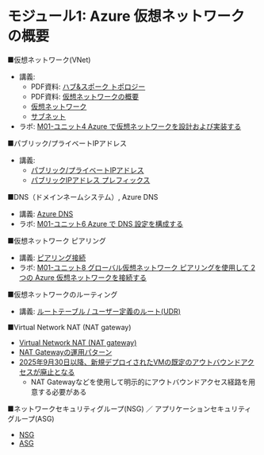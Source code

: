 # モジュール1: Azure 仮想ネットワークの概要

■仮想ネットワーク(VNet)

- 講義:
  - PDF資料: [ハブ&スポーク トポロジー](../network/ハブ・スポーク.pdf)
  - PDF資料: [仮想ネットワークの概要](../AZ-104-2023/pdf/仮想ネットワークの概要.pdf)
  - [仮想ネットワーク](../network/vnet.md)
  - [サブネット](../network/subnet.md)
- ラボ: [M01-ユニット4 Azure で仮想ネットワークを設計および実装する](lab-m01-u04.md)

■パブリック/プライベートIPアドレス

- 講義:
  - [パブリック/プライベートIPアドレス](../network/ip-address.md)
  - [パブリックIPアドレス プレフィックス](../network/public-ip-address-prefix.md)

■DNS（ドメインネームシステム）, Azure DNS

- 講義: [Azure DNS](../AZ-104/mod04-05-dns.md)
- ラボ: [M01-ユニット6 Azure で DNS 設定を構成する](lab-m01-u06.md)

■仮想ネットワーク ピアリング

- 講義: [ピアリング接続](../AZ-104/mod05-01-peering.md)
- ラボ: [M01-ユニット8 グローバル仮想ネットワーク ピアリングを使用して 2 つの Azure 仮想ネットワークを接続する](lab-m01-u08.md)

■仮想ネットワークのルーティング

- 講義: [ルートテーブル / ユーザー定義のルート(UDR)](../network/udr.md)

■Virtual Network NAT (NAT gateway)

- [Virtual Network NAT (NAT gateway)](nat-gateway.md)
- [NAT Gatewayの運用パターン](nat-gateway/nat-gateway-pattern.md)
- [2025年9月30日以降、新規デプロイされたVMの既定のアウトバウンドアクセスが廃止となる](https://learn.microsoft.com/ja-jp/azure/virtual-network/ip-services/default-outbound-access)
  - NAT Gatewayなどを使用して明示的にアウトバウンドアクセス経路を用意する必要がある

■ネットワークセキュリティグループ(NSG) ／ アプリケーションセキュリティグループ(ASG)

- [NSG](../network/nsg.md)
- [ASG](../network/asg.md)

<!--
■プライベートサブネット

- 講義: [規程の送信アクセスの廃止](default-outbound-access.md)
- 講義: [プライベートサブネット](private-subnet.md)
-->
